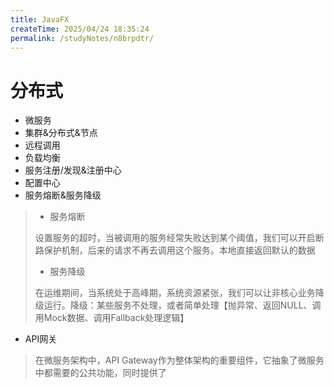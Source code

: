 ```yaml
---
title: JavaFX
createTime: 2025/04/24 18:35:24
permalink: /studyNotes/n8brpdtr/
---
```

# 分布式

- 微服务
- 集群&分布式&节点
- 远程调用
- 负载均衡
- 服务注册/发现&注册中心
- 配置中心
- 服务熔断&服务降级

> - 服务熔断
>
> 设置服务的超时，当被调用的服务经常失败达到某个阈值，我们可以开启断路保护机制，后来的请求不再去调用这个服务。本地直接返回默认的数据
>
> - 服务降级
>
> 在运维期间，当系统处于高峰期，系统资源紧张，我们可以让非核心业务降级运行。降级：某些服务不处理，或者简单处理【抛异常、返回NULL、调用Mock数据、调用Fallback处理逻辑】

- API网关

> 在微服务架构中，API Gateway作为整体架构的重要组件，它抽象了微服务中都需要的公共功能，同时提供了
